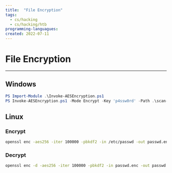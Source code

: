 ```yaml
---
title:  "File Encryption"
tags:
  - cs/hacking
  - cs/hacking/htb
programming-languagues:
created: 2022-07-11
---
```

# File Encryption
---
## Windows
```powershell
PS Import-Module .\Invoke-AESEncryption.ps1
PS Invoke-AESEncryption.ps1 -Mode Encrypt -Key 'p4ssw0rd' -Path .\scan-results.txt 
```

## Linux
### Encrypt
```bash
openssl enc -aes256 -iter 100000 -pbkdf2 -in /etc/passwd -out passwd.enc
```

### Decrypt
```bash
openssl enc -d -aes256 -iter 100000 -pbkdf2 -in passwd.enc -out passwd
```
